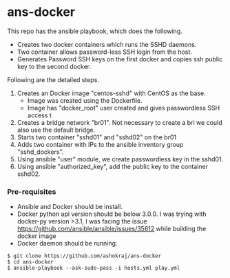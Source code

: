 # ans-docker

This repo has the ansible playbook, which does the following.

* Creates two docker containers which runs the SSHD daemons.
* Two container allows password-less SSH login from the host.
* Generates Password SSH keys on the first docker and copies ssh public key to the second docker.

Following are the detailed steps.

1. Creates an Docker image "centos-sshd" with CentOS as the base. 
   * Image was created using the Dockerfile. 
   * Image has "docker_root" user created and gives passwordless SSH  access t
1. Creates a bridge network "br01". Not necessary to create a bri we could also use the default bridge.
1. Starts two container "sshd01" and "sshd02" on the br01
1. Adds two container with IPs to the ansible inventory group "sshd_dockers".
1. Using ansible "user" module, we create passwordless key in the sshd01.
1. Using ansible "authorized_key", add the public key to the container sshd02.

### Pre-requisites

* Ansible and Docker should be install. 
* Docker python api version should be below 3.0.0. I was trying with docker-py version >3.1, I was facing the issue https://github.com/ansible/ansible/issues/35612 while building the docker image
* Docker daemon should be running.

```
$ git clone https://github.com/ashokraj/ans-docker
$ cd ans-docker
$ ansible-playbook --ask-sudo-pass -i hosts.yml play.yml

```

